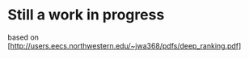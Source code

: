 # Still a work in progress

based on [http://users.eecs.northwestern.edu/~jwa368/pdfs/deep_ranking.pdf]
